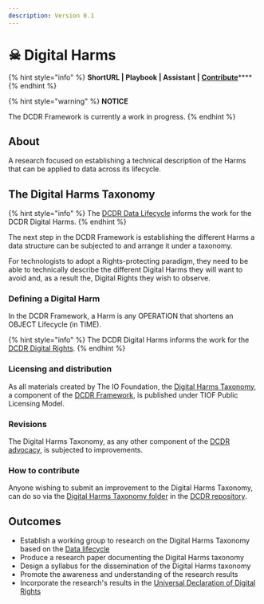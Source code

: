 ```yaml
---
description: Version 0.1
---
```


# ☠ Digital Harms

{% hint style="info" %}
**ShortURL | Playbook | Assistant |** [**Contribute**](https://tiof.click/DCDRDigitalHarmsContribute)****
{% endhint %}

{% hint style="warning" %}
**NOTICE**

The DCDR Framework is currently a work in progress.
{% endhint %}

## About

A research focused on establishing a technical description of the Harms that can be applied to data across its lifecycle.

## The Digital Harms Taxonomy

{% hint style="info" %}
The [DCDR Data Lifecycle](https://tiof.click/DCDRDataLifecycle) informs the work for the DCDR Digital Harms.
{% endhint %}

The next step in the DCDR Framework is establishing the different Harms a data structure can be subjected to and arrange it under a taxonomy.

For technologists to adopt a Rights-protecting paradigm, they need to be able to technically describe the different Digital Harms they will want to avoid and, as a result the, Digital Rights they wish to observe.

### Defining a Digital Harm

In the DCDR Framework, a Harm is any OPERATION that shortens an OBJECT Lifecycle (in TIME).

{% hint style="info" %}
The DCDR Digital Harms informs the work for the [DCDR Digital Rights](https://tiof.click/DCDRDigitalRights).
{% endhint %}

### Licensing and distribution

As all materials created by The IO Foundation, the [Digital Harms Taxonomy](https://tiof.click/DCDRDigitalHarms), a component of the [DCDR Framework](https://tiof.click/DCDRFramework), is published under TIOF Public Licensing Model.

### Revisions

The Digital Harms Taxonomy, as any other component of the [DCDR advocacy](https://tiof.click/DCDRDocs), is subjected to improvements.

### How to contribute

Anyone wishing to submit an improvement to the Digital Harms Taxonomy, can do so via the [Digital Harms Taxonomy folder](https://tiof.click/DCDRDigitalHarmsContribute) in the [DCDR repository](https://tiof.click/DCDRRepo).

## Outcomes

* Establish a working group to research on the Digital Harms Taxonomy based on the [Data lifecycle](https://tiof.click/DCDRDataLifecycle)
* Produce a research paper documenting the Digital Harms taxonomy
* Design a syllabus for the dissemination of the Digital Harms taxonomy
* Promote the awareness and understanding of the research results
* Incorporate the research's results in the [Universal Declaration of Digital Rights](https://tiof.click/UDDRDocs)
